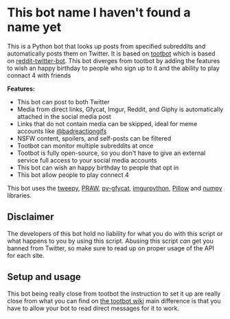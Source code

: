 # This bot name I haven't found a name yet

This is a Python bot that looks up posts from specified subreddits and automatically posts them on Twitter. It is based on [tootbot](https://github.com/corbindavenport/tootbot) which is based on [reddit-twitter-bot](https://github.com/rhiever/reddit-twitter-bot). This bot diverges from tootbot by adding the features to wish an happy birthday to people who sign up to it and the ability to play connact 4 with friends

**Features:**

* This bot can post to both Twitter
* Media from direct links, Gfycat, Imgur, Reddit, and Giphy is automatically attached in the social media post
* Links that do not contain media can be skipped, ideal for meme accounts like [@badreactiongifs](https://twitter.com/badreactiongifs)
* NSFW content, spoilers, and self-posts can be filtered
* Tootbot can monitor multiple subreddits at once
* Tootbot is fully open-source, so you don't have to give an external service full access to your social media accounts
* This bot can wish an happy birthday to people that opt in
* This bot allow people to play connect 4

This bot uses the [tweepy](https://github.com/tweepy/tweepy), [PRAW](https://praw.readthedocs.io/en/latest/), [py-gfycat](https://github.com/ankeshanand/py-gfycat), [imgurpython](https://github.com/Imgur/imgurpython), [Pillow](https://github.com/python-pillow/Pillow) and [numpy](https://github.com/numpy/numpy) libraries.

## Disclaimer

The developers of this bot hold no liability for what you do with this script or what happens to you by using this script. Abusing this script *can* get you banned from Twitter, so make sure to read up on proper usage of the API for each site.

## Setup and usage

This bot being really close from tootbot the instruction to set it up are really close from what you can find on [the tootbot wiki](https://github.com/corbindavenport/tootbot/wiki) main difference is that you have to allow your bot to read direct messages for it to work.
